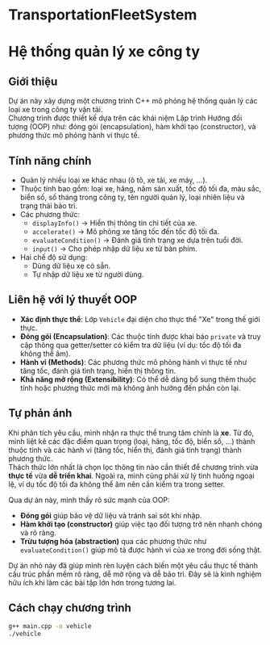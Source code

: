 # TransportationFleetSystem

# Hệ thống quản lý xe công ty

## Giới thiệu
Dự án này xây dựng một chương trình C++ mô phỏng hệ thống quản lý các loại xe trong công ty vận tải.  
Chương trình được thiết kế dựa trên các khái niệm Lập trình Hướng đối tượng (OOP) như: đóng gói (encapsulation), hàm khởi tạo (constructor), và phương thức mô phỏng hành vi thực tế.

## Tính năng chính
- Quản lý nhiều loại xe khác nhau (ô tô, xe tải, xe máy, …).
- Thuộc tính bao gồm: loại xe, hãng, năm sản xuất, tốc độ tối đa, màu sắc, biển số, số tháng trong công ty, tên người quản lý, loại nhiên liệu và trạng thái bảo trì.
- Các phương thức:
  - `displayInfo()` → Hiển thị thông tin chi tiết của xe.
  - `accelerate()` → Mô phỏng xe tăng tốc đến tốc độ tối đa.
  - `evaluateCondition()` → Đánh giá tình trạng xe dựa trên tuổi đời.
  - `input()` → Cho phép nhập dữ liệu xe từ bàn phím.
- Hai chế độ sử dụng:
  - Dùng dữ liệu xe có sẵn.
  - Tự nhập dữ liệu xe từ người dùng.

## Liên hệ với lý thuyết OOP
- **Xác định thực thể**: Lớp `Vehicle` đại diện cho thực thể "Xe" trong thế giới thực.  
- **Đóng gói (Encapsulation)**: Các thuộc tính được khai báo `private` và truy cập thông qua getter/setter có kiểm tra dữ liệu (ví dụ: tốc độ tối đa không thể âm).  
- **Hành vi (Methods)**: Các phương thức mô phỏng hành vi thực tế như tăng tốc, đánh giá tình trạng, hiển thị thông tin.  
- **Khả năng mở rộng (Extensibility)**: Có thể dễ dàng bổ sung thêm thuộc tính hoặc phương thức mới mà không ảnh hưởng đến phần còn lại.

## Tự phản ánh
Khi phân tích yêu cầu, mình nhận ra thực thể trung tâm chính là **xe**. Từ đó, mình liệt kê các đặc điểm quan trọng (loại, hãng, tốc độ, biển số, …) thành thuộc tính và các hành vi (tăng tốc, hiển thị, đánh giá tình trạng) thành phương thức.  
Thách thức lớn nhất là chọn lọc thông tin nào cần thiết để chương trình vừa **thực tế** vừa **dễ triển khai**. Ngoài ra, mình cũng phải xử lý tình huống ngoại lệ, ví dụ tốc độ tối đa không thể âm nên cần kiểm tra trong setter.  

Qua dự án này, mình thấy rõ sức mạnh của OOP:
- **Đóng gói** giúp bảo vệ dữ liệu và tránh sai sót khi nhập.  
- **Hàm khởi tạo (constructor)** giúp việc tạo đối tượng trở nên nhanh chóng và rõ ràng.  
- **Trừu tượng hóa (abstraction)** qua các phương thức như `evaluateCondition()` giúp mô tả được hành vi của xe trong đời sống thật.  

Dự án nhỏ này đã giúp mình rèn luyện cách biến một yêu cầu thực tế thành cấu trúc phần mềm rõ ràng, dễ mở rộng và dễ bảo trì. Đây sẽ là kinh nghiệm hữu ích khi làm các bài tập lớn hơn trong tương lai.  

## Cách chạy chương trình
```bash
g++ main.cpp -o vehicle
./vehicle

